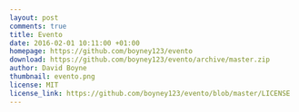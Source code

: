 ```yaml
---
layout: post
comments: true
title: Evento
date: 2016-02-01 10:11:00 +01:00
homepage: https://github.com/boyney123/evento
download: https://github.com/boyney123/evento/archive/master.zip
author: David Boyne
thumbnail: evento.png
license: MIT
license_link: https://github.com/boyney123/evento/blob/master/LICENSE
---
```

